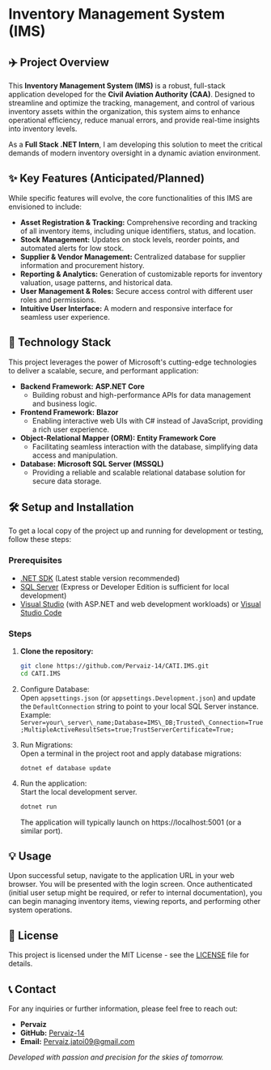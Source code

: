 # **Inventory Management System (IMS)**

## **✈️ Project Overview**

This **Inventory Management System (IMS)** is a robust, full-stack application developed for the **Civil Aviation Authority (CAA)**. Designed to streamline and optimize the tracking, management, and control of various inventory assets within the organization, this system aims to enhance operational efficiency, reduce manual errors, and provide real-time insights into inventory levels.

As a **Full Stack .NET Intern**, I am developing this solution to meet the critical demands of modern inventory oversight in a dynamic aviation environment.

## **✨ Key Features (Anticipated/Planned)**

While specific features will evolve, the core functionalities of this IMS are envisioned to include:

* **Asset Registration & Tracking:** Comprehensive recording and tracking of all inventory items, including unique identifiers, status, and location.  
* **Stock Management:** Updates on stock levels, reorder points, and automated alerts for low stock.  
* **Supplier & Vendor Management:** Centralized database for supplier information and procurement history.  
* **Reporting & Analytics:** Generation of customizable reports for inventory valuation, usage patterns, and historical data.  
* **User Management & Roles:** Secure access control with different user roles and permissions.  
* **Intuitive User Interface:** A modern and responsive interface for seamless user experience.

## **🚀 Technology Stack**

This project leverages the power of Microsoft's cutting-edge technologies to deliver a scalable, secure, and performant application:

* **Backend Framework:** **ASP.NET Core**  
  * Building robust and high-performance APIs for data management and business logic.  
* **Frontend Framework:** **Blazor**  
  * Enabling interactive web UIs with C\# instead of JavaScript, providing a rich user experience.  
* **Object-Relational Mapper (ORM):** **Entity Framework Core**  
  * Facilitating seamless interaction with the database, simplifying data access and manipulation.  
* **Database:** **Microsoft SQL Server (MSSQL)**  
  * Providing a reliable and scalable relational database solution for secure data storage.

## **🛠️ Setup and Installation**

To get a local copy of the project up and running for development or testing, follow these steps:

### **Prerequisites**

* [.NET SDK](https://dotnet.microsoft.com/download) (Latest stable version recommended)  
* [SQL Server](https://www.microsoft.com/en-us/sql-server/sql-server-downloads) (Express or Developer Edition is sufficient for local development)  
* [Visual Studio](https://visualstudio.microsoft.com/downloads/) (with ASP.NET and web development workloads) or [Visual Studio Code](https://code.visualstudio.com/)

### **Steps**

1. **Clone the repository:**  
   ```sh
   git clone https://github.com/Pervaiz-14/CATI.IMS.git  
   cd CATI.IMS

   
   ```

2. Configure Database:  
   Open `appsettings.json` (or `appsettings.Development.json`) and update the `DefaultConnection` string to point to your local SQL Server instance.  
   Example: `Server=your\_server\_name;Database=IMS\_DB;Trusted\_Connection=True;MultipleActiveResultSets=true;TrustServerCertificate=True;`
3. Run Migrations:  
   Open a terminal in the project root and apply database migrations:
   ```
   dotnet ef database update
   
   ```

5. Run the application:  
   Start the local development server.  
   ```cmd
   dotnet run
   ```

   The application will typically launch on https://localhost:5001 (or a similar port).

## **💡 Usage**

Upon successful setup, navigate to the application URL in your web browser. You will be presented with the login screen. Once authenticated (initial user setup might be required, or refer to internal documentation), you can begin managing inventory items, viewing reports, and performing other system operations.


## **📄 License**

This project is licensed under the MIT License \- see the [LICENSE](https://www.google.com/search?q=LICENSE) file for details.

## **📞 Contact**

For any inquiries or further information, please feel free to reach out:

* **Pervaiz**  
* **GitHub:** [Pervaiz-14](https://www.google.com/search?q=https://github.com/Pervaiz-14)  
* **Email:** Pervaiz.jatoi09@gmail.com

*Developed with passion and precision for the skies of tomorrow.*
